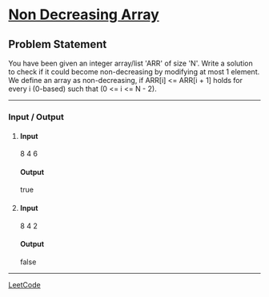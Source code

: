 # [Non Decreasing Array](https://www.codingninjas.com/codestudio/problems/non-decreasing-array_699920)

## Problem Statement
You have been given an integer array/list 'ARR' of size 'N'. Write a solution to check if it could become non-decreasing by modifying at most 1 element.
We define an array as non-decreasing, if ARR[i] <= ARR[i + 1] holds for every i (0-based) such that (0 <= i <= N - 2).
___
### Input / Output

1.  
    #### Input
    8 4 6

    #### Output
    true

2.  
    #### Input
    8 4 2

    #### Output
    false
___
[LeetCode](https://leetcode.com/problems/non-decreasing-array/description/)
